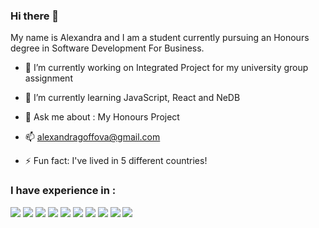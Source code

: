 ### Hi there 👋

My name is Alexandra and I am a student currently pursuing an Honours degree in Software Development For Business.

- 🔭 I’m currently working on Integrated Project for my university group assignment

- 🌱 I’m currently learning JavaScript, React and NeDB

- 💬 Ask me about : My Honours Project

- 📫 alexandragoffova@gmail.com

- ⚡ Fun fact: I've lived in 5 different countries!


### I have experience in :

<img src="https://img.shields.io/badge/-Java-007396?logo=java&logoColor=white"> <img src="https://img.shields.io/badge/-SQLite-003B57?logo=sqlite&logoColor=white">
<img src="https://img.shields.io/badge/-JavaScript-F7DF1E?logo=javascript&logoColor=white">
<img src="https://img.shields.io/badge/-React-61DAFB?logo=react&logoColor=white">
<img src="https://img.shields.io/badge/-HTML-E34F26?logo=html5&logoColor=white">
<img src="https://img.shields.io/badge/-CSS-1572B6?logo=css3&logoColor=white">
<img src="https://img.shields.io/badge/-AWS-232F3E?logo=amazon-aws&logoColor=white">
<img src="https://img.shields.io/badge/-Kubernetes-326CE5?logo=kubernetes&logoColor=white">
<img src="https://img.shields.io/badge/-Docker-2496ED?logo=docker&logoColor=white">
<img src="https://img.shields.io/badge/-Ansible-EE0000?logo=ansible&logoColor=white">
